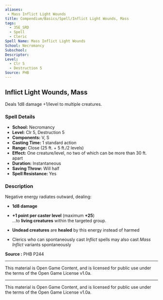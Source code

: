 ```yaml
---
aliases:
 - Mass Inflict Light Wounds
title: Compendium/Basics/Spell/Inflict Light Wounds, Mass
tags:  
  - 35E_SRD  
  - Spell  
  - Cleric  
Spell Name: Mass Inflict Light Wounds
School: Necromancy
Subschool: 
Descriptor: 
Level:  
  - Clr 5  
  - Destruction 5  
Source: PHB
---
```


## Inflict Light Wounds, Mass

Deals 1d8 damage +1/level to multiple creatures.

### Spell Details

- **School:** Necromancy  
- **Level:** Clr 5, Destruction 5  
- **Components:** V, S  
- **Casting Time:** 1 standard action  
- **Range:** Close (25 ft. + 5 ft./2 levels)  
- **Effect:** One creature/level, no two of which can be more than 30 ft. apart  
- **Duration:** Instantaneous  
- **Saving Throw:** Will half  
- **Spell Resistance:** Yes  

### Description

Negative energy radiates outward, dealing:

- **1d8 damage**  
- **+1 point per caster level** (maximum **+25**)  
...to **living creatures** within the targeted group.

- **Undead creatures** are **healed** by this energy instead of harmed
- Clerics who can spontaneously cast *Inflict* spells may also cast *Mass Inflict* variants spontaneously


**Source :** PHB P244

---

This material is Open Game Content, and is licensed for public use under  
the terms of the Open Game License v1.0a.

---

This material is Open Game Content, and is licensed for public use under the terms of the Open Game License v1.0a.
